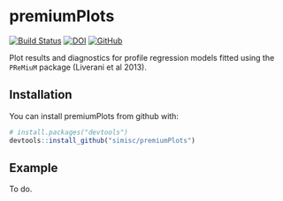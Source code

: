 
<!-- README.md is generated from README.Rmd. Please edit that file -->

# premiumPlots

[![Build
Status](https://travis-ci.com/simisc/premiumPlots.svg?branch=master)](https://travis-ci.com/simisc/premiumPlots)
[![DOI](https://zenodo.org/badge/120929260.svg)](https://zenodo.org/badge/latestdoi/120929260)
[![GitHub](https://img.shields.io/github/license/simisc/premiumPlots)](https://github.com/simisc/premiumPlots/blob/master/LICENSE)

Plot results and diagnostics for profile regression models fitted using
the `PReMiuM` package (Liverani et al 2013).

## Installation

You can install premiumPlots from github with:

``` r
# install.packages("devtools")
devtools::install_github("simisc/premiumPlots")
```

## Example

To do.
